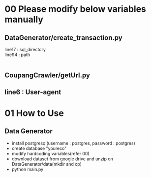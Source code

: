 # 00 Please modify below variables manually
## DataGenerator/create_transaction.py
line17 : sql_directory<br>
line94 : path<br>
<br>
## CoupangCrawler/getUrl.py
line6 : User-agent<br>
---

# 01 How to Use
## Data Generator
- install postgresql(username : postgres, password : postgres)<br>
- create database "youreco"<br>
- modify hardcoding variables(refer 00)<br>
- download dataset from google drive and unzip on DataGenerator/data(mkdir and cp)<br>
- python main.py<br>

